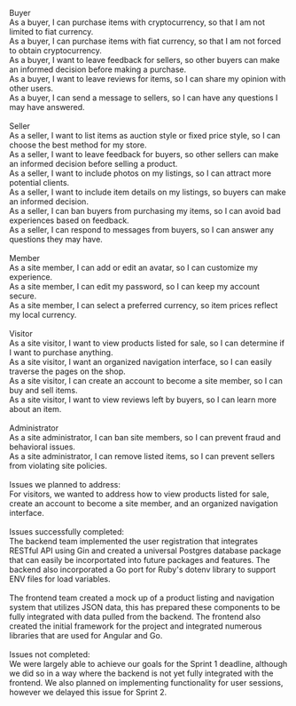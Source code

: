 Buyer<br />
As a buyer, I can purchase items with cryptocurrency, so that I am not limited to fiat currency.<br />
As a buyer, I can purchase items with fiat currency, so that I am not forced to obtain cryptocurrency.<br />
As a buyer, I want to leave feedback for sellers, so other buyers can make an informed decision before making a purchase.<br />
As a buyer, I want to leave reviews for items, so I can share my opinion with other users.<br />
As a buyer, I can send a message to sellers, so I can have any questions I may have answered.<br />
<br />
Seller<br />
As a seller, I want to list items as auction style or fixed price style, so I can choose the best method for my store.<br />
As a seller, I want to leave feedback for buyers, so other sellers can make an informed decision before selling a product.<br />
As a seller, I want to include photos on my listings, so I can attract more potential clients.<br />
As a seller, I want to include item details on my listings, so buyers can make an informed decision.<br />
As a seller, I can ban buyers from purchasing my items, so I can avoid bad experiences based on feedback.<br />
As a seller, I can respond to messages from buyers, so I can answer any questions they may have.<br />
<br />
Member<br />
As a site member, I can add or edit an avatar, so I can customize my experience.<br />
As a site member, I can edit my password, so I can keep my account secure.<br />
As a site member, I can select a preferred currency, so item prices reflect my local currency.<br />
<br />
Visitor<br />
As a site visitor, I want to view products listed for sale, so I can determine if I want to purchase anything.<br />
As a site visitor, I want an organized navigation interface, so I can easily traverse the pages on the shop.<br />
As a site visitor, I can create an account to become a site member, so I can buy and sell items.<br />
As a site visitor, I want to view reviews left by buyers, so I can learn more about an item.<br />
<br />
Administrator<br />
As a site administrator, I can ban site members, so I can prevent fraud and behavioral issues.<br />
As a site administrator, I can remove listed items, so I can prevent sellers from violating site policies.<br />
<br />
Issues we planned to address: <br />
For visitors, we wanted to address how to view products listed for sale, create an account to become a site member, and an organized navigation interface.<br />
<br />
Issues successfully completed: <br />
The backend team implemented the user registration that integrates RESTful API using Gin and created a universal Postgres database package that can easily be incorportated into future packages and features. The backend also incorporated a Go port for Ruby's dotenv library to support ENV files for load variables.<br /><br />
The frontend team created a mock up of a product listing and navigation system that utilizes JSON data, this has prepared these components to be fully integrated with data pulled from the backend. The frontend also created the initial framework for the project and integrated numerous libraries that are used for Angular and Go.<br />
<br />
Issues not completed: <br />
We were largely able to achieve our goals for the Sprint 1 deadline, although we did so in a way where the backend is not yet fully integrated with the frontend. We also planned on implementing functionality for user sessions, however we delayed this issue for Sprint 2.
